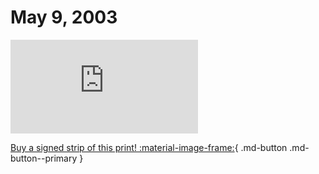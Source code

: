 # May 9, 2003

![](https://www.achewood.com/comic.php?date=05092003)

[Buy a signed strip of this print! :material-image-frame:](https://achewood-holiday-pop-up.myshopify.com/products/strip#05092003){ .md-button .md-button--primary }
